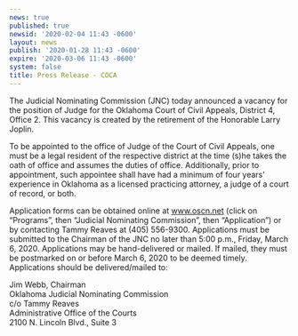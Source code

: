 ```yaml
---
news: true
published: true
newsid: '2020-02-04 11:43 -0600'
layout: news
publish: '2020-01-28 11:43 -0600'
expire: '2020-03-06 11:43 -0600'
system: false
title: Press Release - COCA
---
```

The Judicial Nominating Commission (JNC) today announced a vacancy for the position of Judge for the Oklahoma Court of Civil Appeals, District 4, Office 2. This vacancy is created by the retirement of the Honorable Larry Joplin.

To be appointed to the office of Judge of the Court of Civil Appeals, one must be a legal resident of the respective district at the time (s)he takes the oath of office and assumes the duties of office. Additionally, prior to appointment, such appointee shall have had a minimum of four years’ experience in Oklahoma as a licensed practicing attorney, a judge of a court of record, or both.

Application forms can be obtained online at www.oscn.net (click on “Programs”, then “Judicial Nominating Commission”, then “Application”) or by contacting Tammy Reaves at (405) 556-9300. Applications must be submitted to the Chairman of the JNC no later than 5:00 p.m., Friday, March 6, 2020. Applications may be hand-delivered or mailed. If mailed, they must be postmarked on or before March 6, 2020 to be deemed timely. Applications should be delivered/mailed to:

Jim Webb, Chairman  
Oklahoma Judicial Nominating Commission  
c/o Tammy Reaves  
Administrative Office of the Courts  
2100 N. Lincoln Blvd., Suite 3
